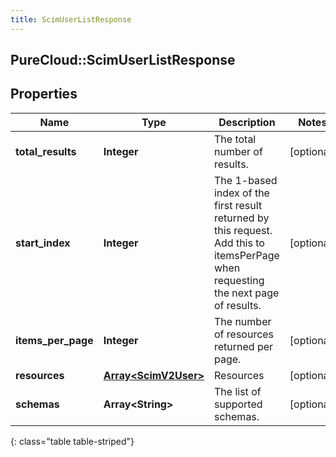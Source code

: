 ```yaml
---
title: ScimUserListResponse
---
```

## PureCloud::ScimUserListResponse

## Properties

|Name | Type | Description | Notes|
|------------ | ------------- | ------------- | -------------|
| **total_results** | **Integer** | The total number of results. | [optional] |
| **start_index** | **Integer** | The 1-based index of the first result returned by this request. Add this to itemsPerPage when requesting the next page of results. | [optional] |
| **items_per_page** | **Integer** | The number of resources returned per page. | [optional] |
| **resources** | [**Array&lt;ScimV2User&gt;**](ScimV2User.html) | Resources | [optional] |
| **schemas** | **Array&lt;String&gt;** | The list of supported schemas. | [optional] |
{: class="table table-striped"}


